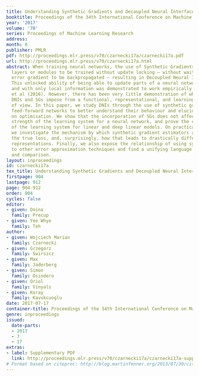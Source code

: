 ```yaml
---
title: Understanding Synthetic Gradients and Decoupled Neural Interfaces
booktitle: Proceedings of the 34th International Conference on Machine Learning
year: '2017'
volume: '70'
series: Proceedings of Machine Learning Research
address: 
month: 0
publisher: PMLR
pdf: http://proceedings.mlr.press/v70/czarnecki17a/czarnecki17a.pdf
url: http://proceedings.mlr.press/v70/czarnecki17a.html
abstract: When training neural networks, the use of Synthetic Gradients (SG) allows
  layers or modules to be trained without update locking – without waiting for a true
  error gradient to be backpropagated – resulting in Decoupled Neural Interfaces (DNIs).
  This unlocked ability of being able to update parts of a neural network asynchronously
  and with only local information was demonstrated to work empirically in Jaderberg
  et al (2016). However, there has been very little demonstration of what changes
  DNIs and SGs impose from a functional, representational, and learning dynamics point
  of view. In this paper, we study DNIs through the use of synthetic gradients on
  feed-forward networks to better understand their behaviour and elucidate their effect
  on optimisation. We show that the incorporation of SGs does not affect the representational
  strength of the learning system for a neural network, and prove the convergence
  of the learning system for linear and deep linear models. On practical problems
  we investigate the mechanism by which synthetic gradient estimators approximate
  the true loss, and, surprisingly, how that leads to drastically different layer-wise
  representations. Finally, we also expose the relationship of using synthetic gradients
  to other error approximation techniques and find a unifying language for discussion
  and comparison.
layout: inproceedings
id: czarnecki17a
tex_title: Understanding Synthetic Gradients and Decoupled Neural Interfaces
firstpage: 904
lastpage: 912
page: 904-912
order: 904
cycles: false
editor:
- given: Doina
  family: Precup
- given: Yee Whye
  family: Teh
author:
- given: Wojciech Marian
  family: Czarnecki
- given: Grzegorz
  family: Świrszcz
- given: Max
  family: Jaderberg
- given: Simon
  family: Osindero
- given: Oriol
  family: Vinyals
- given: Koray
  family: Kavukcuoglu
date: 2017-07-17
container-title: Proceedings of the 34th International Conference on Machine Learning
genre: inproceedings
issued:
  date-parts:
  - 2017
  - 7
  - 17
extras:
- label: Supplementary PDF
  link: http://proceedings.mlr.press/v70/czarnecki17a/czarnecki17a-supp.pdf
# Format based on citeproc: http://blog.martinfenner.org/2013/07/30/citeproc-yaml-for-bibliographies/
---
```

